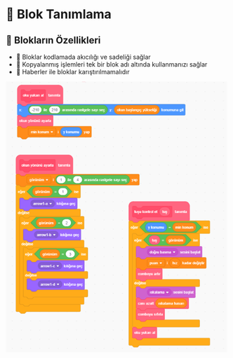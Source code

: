 # 🍱 Blok Tanımlama

## 💎 Blokların Özellikleri

* 🚀 Bloklar kodlamada akıcılığı ve sadeliği sağlar
* 🦄 Kopyalanmış işlemleri tek bir blok adı altında kullanmanızı sağlar
* 📢 Haberler ile bloklar karıştırılmamalıdır

![](../../.gitbook/assets/image%20%2897%29.png)

## 

